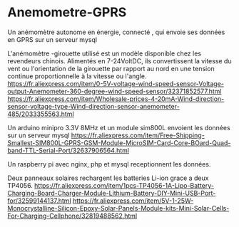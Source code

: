 # Anemometre-GPRS
Un anémomètre autonome en énergie, connecté , qui envoie ses données en GPRS sur un serveur  mysql

L'anémomètre -girouette utilisé est un modèle disponible chez les revendeurs chinois. Alimentés en 7-24VoltDC, ils convertissent la vitesse du vent ou l'orientation de la girouette par rapport au nord en une tension continue proportionnelle à la vitesse ou l'angle.
https://fr.aliexpress.com/item/0-5V-voltage-wind-speed-sensor-Voltage-output-Anemometer-360-degree-wind-speed-sensor/32371852577.html
https://fr.aliexpress.com/item/Wholesale-prices-4-20mA-Wind-direction-sensor-voltage-type-Wind-direction-sensor-anemometer-485/2033355563.html

Un arduino minipro 3.3V 8MHz et un module sim800L envoient les données sur un serveur mysql
https://fr.aliexpress.com/item/Free-Shipping-Smallest-SIM800L-GPRS-GSM-Module-MicroSIM-Card-Core-BOard-Quad-band-TTL-Serial-Port/32637906564.html

Un raspberry pi avec nginx, php et mysql receptionnent les données.

Deux panneaux solaires rechargent les batteries Li-ion grace a deux TP4056.
https://fr.aliexpress.com/item/1pcs-TP4056-1A-Lipo-Battery-Charging-Board-Charger-Module-Lithium-Battery-DIY-Mini-USB-Port-for/32599144137.html
https://fr.aliexpress.com/item/5V-1-25W-Monocrystalline-Silicon-Epoxy-Solar-Panels-Module-kits-Mini-Solar-Cells-For-Charging-Cellphone/32819488562.html

